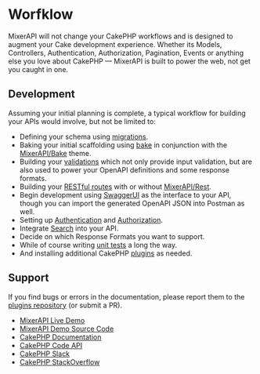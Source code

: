 # Worfklow

MixerAPI will not change your CakePHP workflows and is designed to augment your Cake development experience. Whether 
its Models, Controllers, Authentication, Authorization, Pagination, Events or anything else you love about CakePHP — 
MixerAPI is built to power the web, not get you caught in one.

## Development

Assuming your initial planning is complete, a typical workflow for building your APIs would involve, but not be 
limited to:

- Defining your schema using [migrations](https://book.cakephp.org/migrations/2/en/index.html).
- Baking your initial scaffolding using [bake](https://book.cakephp.org/bake/2/en/index.html) in conjunction with the 
[MixerAPI/Bake](/bake) theme.
- Building your [validations](https://book.cakephp.org/4/en/orm/validation.html) which not only provide input 
validation, but are also used to power your OpenAPI definitions and some response formats.
- Building your [RESTful routes](https://book.cakephp.org/4/en/development/routing.html#resource-routes) with or 
without [MixerAPI/Rest](/rest).
- Begin development using [SwaggerUI](/cakephp-swagger-bake/) as the interface to your API, though you can import 
the generated OpenAPI JSON into Postman as well.
- Setting up [Authentication](https://book.cakephp.org/authentication/2/en/index.html) and 
[Authorization](https://book.cakephp.org/authorization/2/en/index.html).
- Integrate [Search](/friends-of-cake-search) into your API.
- Decide on which Response Formats you want to support.
- While of course writing [unit tests](https://book.cakephp.org/4/en/development/testing.html) a long the way.
- And installing additional CakePHP [plugins](https://github.com/FriendsOfCake/awesome-cakephp) as needed.

## Support

If you find bugs or errors in the documentation, please report them to the 
[plugins repository](https://github.com/mixerapi) (or submit a PR).

- [MixerAPI Live Demo](https://demo.mixerapi.com)
- [MixerAPI Demo Source Code](https://github.com/mixerapi/demo)
- [CakePHP Documentation](https://book.cakephp.org/4/en/index.html)
- [CakePHP Code API](https://api.cakephp.org/4.0/)
- [CakePHP Slack](https://cakesf.slack.com/)
- [CakePHP StackOverflow](https://stackoverflow.com/tags/cakephp)